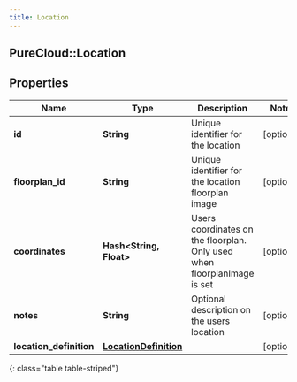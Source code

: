 ```yaml
---
title: Location
---
```

## PureCloud::Location

## Properties

|Name | Type | Description | Notes|
|------------ | ------------- | ------------- | -------------|
| **id** | **String** | Unique identifier for the location | [optional] |
| **floorplan_id** | **String** | Unique identifier for the location floorplan image | [optional] |
| **coordinates** | **Hash&lt;String, Float&gt;** | Users coordinates on the floorplan. Only used when floorplanImage is set | [optional] |
| **notes** | **String** | Optional description on the users location | [optional] |
| **location_definition** | [**LocationDefinition**](LocationDefinition.html) |  | [optional] |
{: class="table table-striped"}


